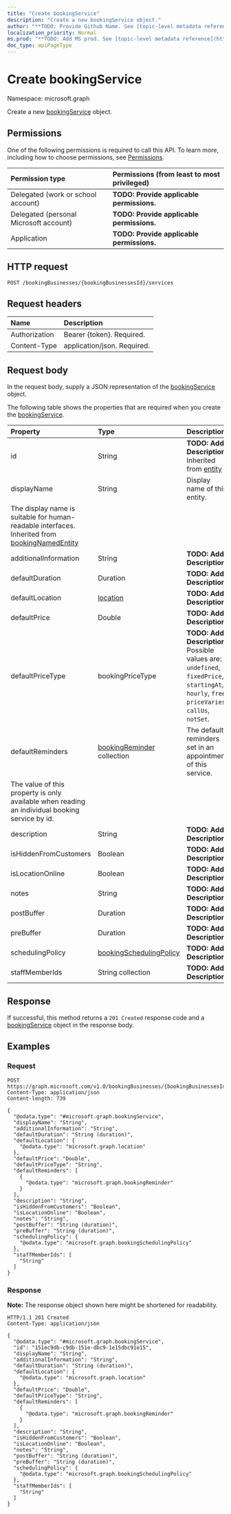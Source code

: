 ```yaml
---
title: "Create bookingService"
description: "Create a new bookingService object."
author: "**TODO: Provide Github Name. See [topic-level metadata reference](https://msgo.azurewebsites.net/add/document/guidelines/metadata.html#topic-level-metadata)**"
localization_priority: Normal
ms.prod: "**TODO: Add MS prod. See [topic-level metadata reference](https://msgo.azurewebsites.net/add/document/guidelines/metadata.html#topic-level-metadata)**"
doc_type: apiPageType
---
```


# Create bookingService
Namespace: microsoft.graph



Create a new [bookingService](../resources/bookingservice.md) object.

## Permissions
One of the following permissions is required to call this API. To learn more, including how to choose permissions, see [Permissions](/graph/permissions-reference).

|Permission type|Permissions (from least to most privileged)|
|:---|:---|
|Delegated (work or school account)|**TODO: Provide applicable permissions.**|
|Delegated (personal Microsoft account)|**TODO: Provide applicable permissions.**|
|Application|**TODO: Provide applicable permissions.**|

## HTTP request

<!-- {
  "blockType": "ignored"
}
-->
``` http
POST /bookingBusinesses/{bookingBusinessesId}/services
```

## Request headers
|Name|Description|
|:---|:---|
|Authorization|Bearer {token}. Required.|
|Content-Type|application/json. Required.|

## Request body
In the request body, supply a JSON representation of the [bookingService](../resources/bookingservice.md) object.

The following table shows the properties that are required when you create the [bookingService](../resources/bookingservice.md).

|Property|Type|Description|
|:---|:---|:---|
|id|String|**TODO: Add Description** Inherited from [entity](../resources/entity.md)|
|displayName|String|Display name of this entity.
The display name is suitable for human-readable interfaces. Inherited from [bookingNamedEntity](../resources/bookingnamedentity.md)|
|additionalInformation|String|**TODO: Add Description**|
|defaultDuration|Duration|**TODO: Add Description**|
|defaultLocation|[location](../resources/location.md)|**TODO: Add Description**|
|defaultPrice|Double|**TODO: Add Description**|
|defaultPriceType|bookingPriceType|**TODO: Add Description**. Possible values are: `undefined`, `fixedPrice`, `startingAt`, `hourly`, `free`, `priceVaries`, `callUs`, `notSet`.|
|defaultReminders|[bookingReminder](../resources/bookingreminder.md) collection|The default reminders set in an appointment of this service.
The value of this property is only available when reading an individual booking service by id.|
|description|String|**TODO: Add Description**|
|isHiddenFromCustomers|Boolean|**TODO: Add Description**|
|isLocationOnline|Boolean|**TODO: Add Description**|
|notes|String|**TODO: Add Description**|
|postBuffer|Duration|**TODO: Add Description**|
|preBuffer|Duration|**TODO: Add Description**|
|schedulingPolicy|[bookingSchedulingPolicy](../resources/bookingschedulingpolicy.md)|**TODO: Add Description**|
|staffMemberIds|String collection|**TODO: Add Description**|



## Response

If successful, this method returns a `201 Created` response code and a [bookingService](../resources/bookingservice.md) object in the response body.

## Examples

### Request
<!-- {
  "blockType": "request",
  "name": "create_bookingservice_from_"
}
-->
``` http
POST https://graph.microsoft.com/v1.0/bookingBusinesses/{bookingBusinessesId}/services
Content-Type: application/json
Content-length: 739

{
  "@odata.type": "#microsoft.graph.bookingService",
  "displayName": "String",
  "additionalInformation": "String",
  "defaultDuration": "String (duration)",
  "defaultLocation": {
    "@odata.type": "microsoft.graph.location"
  },
  "defaultPrice": "Double",
  "defaultPriceType": "String",
  "defaultReminders": [
    {
      "@odata.type": "microsoft.graph.bookingReminder"
    }
  ],
  "description": "String",
  "isHiddenFromCustomers": "Boolean",
  "isLocationOnline": "Boolean",
  "notes": "String",
  "postBuffer": "String (duration)",
  "preBuffer": "String (duration)",
  "schedulingPolicy": {
    "@odata.type": "microsoft.graph.bookingSchedulingPolicy"
  },
  "staffMemberIds": [
    "String"
  ]
}
```


### Response
**Note:** The response object shown here might be shortened for readability.
<!-- {
  "blockType": "response",
  "truncated": true,
  "@odata.type": "microsoft.graph.bookingService"
}
-->
``` http
HTTP/1.1 201 Created
Content-Type: application/json

{
  "@odata.type": "#microsoft.graph.bookingService",
  "id": "151ec9db-c9db-151e-dbc9-1e15dbc91e15",
  "displayName": "String",
  "additionalInformation": "String",
  "defaultDuration": "String (duration)",
  "defaultLocation": {
    "@odata.type": "microsoft.graph.location"
  },
  "defaultPrice": "Double",
  "defaultPriceType": "String",
  "defaultReminders": [
    {
      "@odata.type": "microsoft.graph.bookingReminder"
    }
  ],
  "description": "String",
  "isHiddenFromCustomers": "Boolean",
  "isLocationOnline": "Boolean",
  "notes": "String",
  "postBuffer": "String (duration)",
  "preBuffer": "String (duration)",
  "schedulingPolicy": {
    "@odata.type": "microsoft.graph.bookingSchedulingPolicy"
  },
  "staffMemberIds": [
    "String"
  ]
}
```

